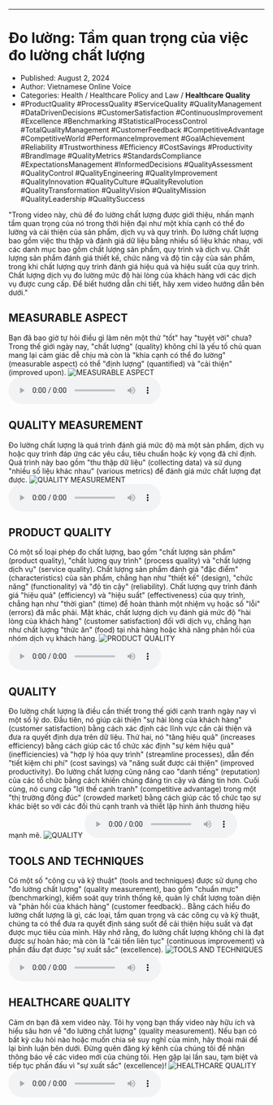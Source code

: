 
---

# Đo lường: Tầm quan trọng của việc đo lường chất lượng

- Published: August 2, 2024
- Author: Vietnamese Online Voice
- Categories: Health / Healthcare Policy and Law / **Healthcare Quality**
- #ProductQuality #ProcessQuality #ServiceQuality #QualityManagement #DataDrivenDecisions #CustomerSatisfaction #ContinuousImprovement #Excellence #Benchmarking #StatisticalProcessControl #TotalQualityManagement #CustomerFeedback #CompetitiveAdvantage #CompetitiveWorld #PerformanceImprovement #GoalAchievement #Reliability #Trustworthiness #Efficiency #CostSavings #Productivity #BrandImage #QualityMetrics #StandardsCompliance #ExpectationsManagement #InformedDecisions #QualityAssessment #QualityControl #QualityEngineering #QualityImprovement #QualityInnovation #QualityCulture #QualityRevolution #QualityTransformation #QualityVision #QualityMission #QualityLeadership #QualitySuccess

"Trong video này, chủ đề đo lường chất lượng được giới thiệu, nhấn mạnh tầm quan trọng của nó trong thời hiện đại như một khía cạnh có thể đo lường và cải thiện của sản phẩm, dịch vụ và quy trình. Đo lường chất lượng bao gồm việc thu thập và đánh giá dữ liệu bằng nhiều số liệu khác nhau, với các danh mục bao gồm chất lượng sản phẩm, quy trình và dịch vụ. Chất lượng sản phẩm đánh giá thiết kế, chức năng và độ tin cậy của sản phẩm, trong khi chất lượng quy trình đánh giá hiệu quả và hiệu suất của quy trình. Chất lượng dịch vụ đo lường mức độ hài lòng của khách hàng với các dịch vụ được cung cấp. Để biết hướng dẫn chi tiết, hãy xem video hướng dẫn bên dưới."


## MEASURABLE ASPECT

Bạn đã bao giờ tự hỏi điều gì làm nên một thứ "tốt" hay "tuyệt vời" chưa? Trong thế giới ngày nay, "chất lượng" (quality) không chỉ là yếu tố chủ quan mang lại cảm giác dễ chịu mà còn là "khía cạnh có thể đo lường" (measurable aspect) có thể "định lượng" (quantified) và "cải thiện" (improved upon).
![MEASURABLE ASPECT](https://http-archiver-apis-production-80.schnworks.com/storage/images/transitions/2024-08-02/transition-12783305942-Montserrat-Regular-303F9F.jpg)
<audio controls>
    <source src="https://http-archiver-apis-production-80.schnworks.com/storage/storage/audio/file-1943332282.mp3" type="audio/mpeg">
</audio>



## QUALITY MEASUREMENT

Đo lường chất lượng là quá trình đánh giá mức độ mà một sản phẩm, dịch vụ hoặc quy trình đáp ứng các yêu cầu, tiêu chuẩn hoặc kỳ vọng đã chỉ định. Quá trình này bao gồm "thu thập dữ liệu" (collecting data) và sử dụng "nhiều số liệu khác nhau" (various metrics) để đánh giá mức chất lượng đạt được.
![QUALITY MEASUREMENT](https://http-archiver-apis-production-80.schnworks.com/storage/images/transitions/2024-08-02/transition--37418516976-Montserrat-Black-1A237E.jpg)
<audio controls>
    <source src="https://http-archiver-apis-production-80.schnworks.com/storage/storage/audio/file-153986896.mp3" type="audio/mpeg">
</audio>



## PRODUCT QUALITY

Có một số loại phép đo chất lượng, bao gồm "chất lượng sản phẩm" (product quality), "chất lượng quy trình" (process quality) và "chất lượng dịch vụ" (service quality). Chất lượng sản phẩm đánh giá "đặc điểm" (characteristics) của sản phẩm, chẳng hạn như "thiết kế" (design), "chức năng" (functionality) và "độ tin cậy" (reliability). Chất lượng quy trình đánh giá "hiệu quả" (efficiency) và "hiệu suất" (effectiveness) của quy trình, chẳng hạn như "thời gian" (time) để hoàn thành một nhiệm vụ hoặc số "lỗi" (errors) đã mắc phải. Mặt khác, chất lượng dịch vụ đánh giá mức độ "hài lòng của khách hàng" (customer satisfaction) đối với dịch vụ, chẳng hạn như chất lượng "thức ăn" (food) tại nhà hàng hoặc khả năng phản hồi của nhóm dịch vụ khách hàng.
![PRODUCT QUALITY](https://http-archiver-apis-production-80.schnworks.com/storage/images/transitions/2024-08-02/transition-19778955662-Montserrat-Black-1A237E.jpg)
<audio controls>
    <source src="https://http-archiver-apis-production-80.schnworks.com/storage/storage/audio/file-46386677935.mp3" type="audio/mpeg">
</audio>



## QUALITY

Đo lường chất lượng là điều cần thiết trong thế giới cạnh tranh ngày nay vì một số lý do. Đầu tiên, nó giúp cải thiện "sự hài lòng của khách hàng" (customer satisfaction) bằng cách xác định các lĩnh vực cần cải thiện và đưa ra quyết định dựa trên dữ liệu. Thứ hai, nó "tăng hiệu quả" (increases efficiency) bằng cách giúp các tổ chức xác định "sự kém hiệu quả" (inefficiencies) và "hợp lý hóa quy trình" (streamline processes), dẫn đến "tiết kiệm chi phí" (cost savings) và "năng suất được cải thiện" (improved productivity). Đo lường chất lượng cũng nâng cao "danh tiếng" (reputation) của các tổ chức bằng cách khiến chúng đáng tin cậy và đáng tin hơn. Cuối cùng, nó cung cấp "lợi thế cạnh tranh" (competitive advantage) trong một "thị trường đông đúc" (crowded market) bằng cách giúp các tổ chức tạo sự khác biệt so với các đối thủ cạnh tranh và thiết lập hình ảnh thương hiệu mạnh mẽ.
![QUALITY](https://http-archiver-apis-production-80.schnworks.com/storage/images/transitions/2024-08-02/transition-11045587678-Montserrat-Thin-512DA8.jpg)
<audio controls>
    <source src="https://http-archiver-apis-production-80.schnworks.com/storage/storage/audio/file-31912273644.mp3" type="audio/mpeg">
</audio>



## TOOLS AND TECHNIQUES

Có một số "công cụ và kỹ thuật" (tools and techniques) được sử dụng cho "đo lường chất lượng" (quality measurement), bao gồm "chuẩn mực" (benchmarking), kiểm soát quy trình thống kê, quản lý chất lượng toàn diện và "phản hồi của khách hàng" (customer feedback).. Bằng cách hiểu đo lường chất lượng là gì, các loại, tầm quan trọng và các công cụ và kỹ thuật, chúng ta có thể đưa ra quyết định sáng suốt để cải thiện hiệu suất và đạt được mục tiêu của mình. Hãy nhớ rằng, đo lường chất lượng không chỉ là đạt được sự hoàn hảo; mà còn là "cải tiến liên tục" (continuous improvement) và phấn đấu đạt được "sự xuất sắc" (excellence).
![TOOLS AND TECHNIQUES](https://http-archiver-apis-production-80.schnworks.com/storage/images/transitions/2024-08-02/transition--26174449518-Montserrat-Medium-303F9F.jpg)
<audio controls>
    <source src="https://http-archiver-apis-production-80.schnworks.com/storage/storage/audio/file-7907899118.mp3" type="audio/mpeg">
</audio>



## HEALTHCARE QUALITY

Cảm ơn bạn đã xem video này. Tôi hy vọng bạn thấy video này hữu ích và hiểu sâu hơn về "đo lường chất lượng" (quality measurement). Nếu bạn có bất kỳ câu hỏi nào hoặc muốn chia sẻ suy nghĩ của mình, hãy thoải mái để lại bình luận bên dưới. Đừng quên đăng ký kênh của chúng tôi để nhận thông báo về các video mới của chúng tôi. Hẹn gặp lại lần sau, tạm biệt và tiếp tục phấn đấu vì "sự xuất sắc" (excellence)!
![HEALTHCARE QUALITY](https://http-archiver-apis-production-80.schnworks.com/storage/images/transitions/2024-08-02/transition--40915185679-Montserrat-Regular-9C27B0.jpg)
<audio controls>
    <source src="https://http-archiver-apis-production-80.schnworks.com/storage/storage/audio/file-17915290094.mp3" type="audio/mpeg">
</audio>

